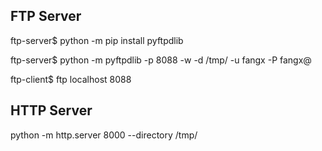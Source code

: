 ## FTP Server
ftp-server$ python -m pip install pyftpdlib

ftp-server$ python -m pyftpdlib -p 8088 -w -d /tmp/ -u fangx -P fangx@

ftp-client$ ftp localhost 8088


## HTTP Server
python -m http.server 8000 --directory /tmp/